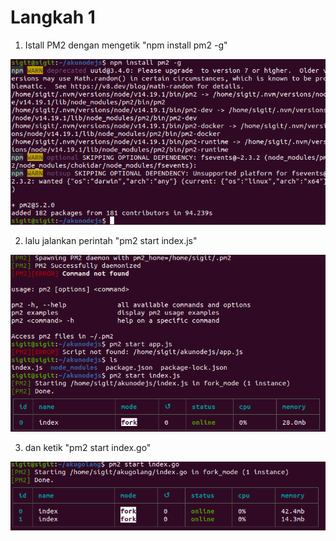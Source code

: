 # Langkah 1

1. Istall PM2 dengan mengetik "npm install pm2 -g"

![logo](https://github.com/prayogosigit/DevOps-Engineer/blob/main/week-1/day-3/assets/18.png)

2. lalu jalankan perintah "pm2 start index.js"

![logo](https://github.com/prayogosigit/DevOps-Engineer/blob/main/week-1/day-3/assets/19.png)

3. dan ketik "pm2 start index.go" 

![logo](https://github.com/prayogosigit/DevOps-Engineer/blob/main/week-1/day-3/assets/20.png)

